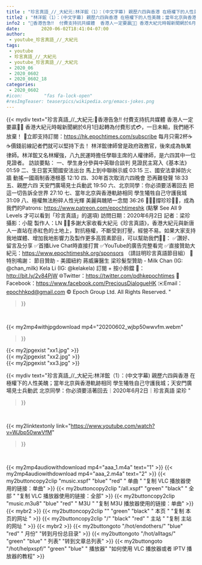 ```yaml
---
title : "珍言真語_//_大紀元:林洋鋐（1）：(中文字幕) 親歷六四與香港 在極權下的人性美醜；當年北京與香港軌跡相同  學生犧牲自己守護我城；天安門廣場見士兵動武 北京同學：你必須要活著回去｜2020年6月2日｜珍言真語 梁珍 "
title2 : "林洋鋐（1）：(中文字幕) 親歷六四與香港 在極權下的人性美醜；當年北京與香港軌跡相同  學生犧牲自己守護我城；天安門廣場見士兵動武 北京同學：你必須要活著回去｜2020年6月2日｜珍言真語 梁珍 "
info2 : "📣香港告急‼️  付費支持抗共媒體  香港人一定要贏💪🏻 香港大紀元時報新聞網於6月1日起轉為付費形式💳，一日未輸，我們絕不放棄！ 💎立即支持訂閱：https://hk.epochtimes.com/subscribe 每月只需2杯☕☕價錢前線記者們就可以堅持下去！  林洋鋐律師曾是政府政務官，後來成為執業律師。林洋鋐又名林耀強，八九民運時擔任學聯主席的人權律師，是六四其中一位見證者。  訪談要點： 一、學生身分參與中英聯合談判  見證民主寫入《基本法》  01:59 二、生日當天聞國安法出台 馬上到中聯辦示威  03:15 三、國安法拿掉防火牆 動搖一國兩制香港根基  12:10 四、30年首次取消六四晚會  恐再難發聲  18:33 五、親歷六四  天安門廣場見士兵動武  19:50 六、北京同學：你必須要活著回去 把這一切告訴全世界  27:10 七、當年北京與香港軌跡相同  學生犧牲自己守護我城  31:09 八、極權無法粉碎人性光輝  美麗與醜陋一念間  36:26  🙋🏼‍♂️撐珍珍💪🏻，成為我們的Patrons: https://www.patreon.com/epochtimeshk  (點擊  See All 9 Levels  才可以看到「珍言真語」的選項)  訪問日期：2020年6月2日 記者：梁珍 攝影：小龍 製作人：LN  🙏🏻多謝大家收看大紀元《珍言真語》，香港大紀元與新唐人一直站在赤紅色的土地上，對抗極權，不斷受到打壓，經營不易。如果大家支持我地媒體、增加我地影響力及製作更多高質素節目，可以幫助我們💪🏻： ✅讚好、留言及分享 ✅首播Live Chat時直接打賞 ✅YouTube的廣告完整看完 ✅直接贊助大紀元：https://www.epochtimeshk.org/sponsors （請註明珍言真語節目組）  💐特別鳴謝： 節目贊助 - 美國紐約 蔣威廉醫生 梁珍髮型贊助 - Milk Chan (IG: @chan_milk)   Kela Li (IG: @kelakela)  訂閱 + 按小鈴鐺 🔔：http://bit.ly/2v84PjW 🌐Twitter：https://twitter.com/pdhkepochtimes 👥Facebook：https://www.facebook.com/PreciousDialogueHK ✉️Email：epochhkpd@gmail.com  © Epoch Group Ltd. All Rights Reserved. "
date:        2020-06-02T18:41:04-07:00
author:
 - youtube_珍言真語_//_大紀元
tags:
 - youtube
 - 珍言真語_//_大紀元
 - youtube_珍言真語_//_大紀元
 - 2020_06
 - 2020_0602
 - 2020_0602_18
categories:
 - 2020_0602
#icon:        "fas fa-lock-open"
#resImgTeaser: teaserpics/wikipedia.org/emacs-jokes.png
---
```


{{< mydiv text="珍言真語_//_大紀元:📣香港告急‼️  付費支持抗共媒體  香港人一定要贏💪🏻 香港大紀元時報新聞網於6月1日起轉為付費形式💳，一日未輸，我們絕不放棄！ 💎立即支持訂閱：https://hk.epochtimes.com/subscribe 每月只需2杯☕☕價錢前線記者們就可以堅持下去！  林洋鋐律師曾是政府政務官，後來成為執業律師。林洋鋐又名林耀強，八九民運時擔任學聯主席的人權律師，是六四其中一位見證者。  訪談要點： 一、學生身分參與中英聯合談判  見證民主寫入《基本法》  01:59 二、生日當天聞國安法出台 馬上到中聯辦示威  03:15 三、國安法拿掉防火牆 動搖一國兩制香港根基  12:10 四、30年首次取消六四晚會  恐再難發聲  18:33 五、親歷六四  天安門廣場見士兵動武  19:50 六、北京同學：你必須要活著回去 把這一切告訴全世界  27:10 七、當年北京與香港軌跡相同  學生犧牲自己守護我城  31:09 八、極權無法粉碎人性光輝  美麗與醜陋一念間  36:26  🙋🏼‍♂️撐珍珍💪🏻，成為我們的Patrons: https://www.patreon.com/epochtimeshk  (點擊  See All 9 Levels  才可以看到「珍言真語」的選項)  訪問日期：2020年6月2日 記者：梁珍 攝影：小龍 製作人：LN  🙏🏻多謝大家收看大紀元《珍言真語》，香港大紀元與新唐人一直站在赤紅色的土地上，對抗極權，不斷受到打壓，經營不易。如果大家支持我地媒體、增加我地影響力及製作更多高質素節目，可以幫助我們💪🏻： ✅讚好、留言及分享 ✅首播Live Chat時直接打賞 ✅YouTube的廣告完整看完 ✅直接贊助大紀元：https://www.epochtimeshk.org/sponsors （請註明珍言真語節目組）  💐特別鳴謝： 節目贊助 - 美國紐約 蔣威廉醫生 梁珍髮型贊助 - Milk Chan (IG: @chan_milk)   Kela Li (IG: @kelakela)  訂閱 + 按小鈴鐺 🔔：http://bit.ly/2v84PjW 🌐Twitter：https://twitter.com/pdhkepochtimes 👥Facebook：https://www.facebook.com/PreciousDialogueHK ✉️Email：epochhkpd@gmail.com  © Epoch Group Ltd. All Rights Reserved. "
>}}
<br>


{{< my2mp4withjpgdownload mp4="20200602_wjbp50wwvfm.webm"
>}}

{{< my2jpgexist "xx1.jpg" >}}<br>
{{< my2jpgexist "xx2.jpg" >}}<br>
{{< my2jpgexist "xx3.jpg" >}}<br>



{{< mydiv text="珍言真語_//_大紀元:林洋鋐（1）：(中文字幕) 親歷六四與香港 在極權下的人性美醜；當年北京與香港軌跡相同  學生犧牲自己守護我城；天安門廣場見士兵動武 北京同學：你必須要活著回去｜2020年6月2日｜珍言真語 梁珍 "
>}}
<br>

{{< my2linktextonly link="https://www.youtube.com/watch?v=WJbp50wwVfM"
>}}


<br>

{{< my2mp4audiowithdownload mp4="aaa_1.m4a"    text="1" >}}
{{< my2mp4audiowithdownload mp4="aaa_2.m4a"    text="2" >}}
{{< my2buttoncopy2clip "music.xspf"        "blue"   "red"    " 单曲 "  "复制 VLC 播放器使用的链接：单曲" >}} {{< my2buttoncopy2clip "/all.xspf"         "green"  "black"  " 全部 "  "复制 VLC 播放器使用的链接：全部" >}} {{< my2buttoncopy2clip "music.m3u8"        "blue"   "red"    " M3U  "    "复制 M3U 播放器使用的链接：单曲" >}} {{< mybr2 >}} {{< my2buttoncopy2clip ""                  "green"  "black"  " 本页 "    "复制 本页的网址 " >}} {{< my2buttoncopy2clip "/"                 "black"  "red"    " 主站 "    "复制 主站的网址 " >}} {{< mybr2 >}} {{< my2buttongoto      "/hot/endothers/"   "blue"   "red"    " 月份"   "转到月份总目录" >}} {{< my2buttongoto      "/hot/alltags/"     "green"  "blue"   " 列表"   "转到文章总列表" >}} {{< my2buttongoto      "/hot/helpxspf/"    "green"  "blue"   " 播放器" "如何使用 VLC 播放器或者 IPTV 播放器的教程" >}} 
